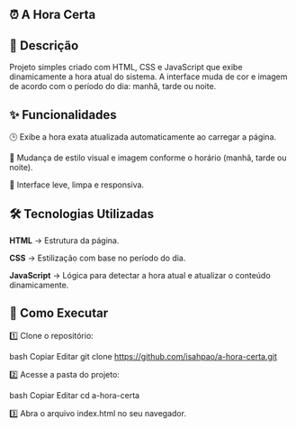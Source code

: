 ## ⏰ A Hora Certa


## 📌 Descrição

Projeto simples criado com HTML, CSS e JavaScript que exibe dinamicamente a hora atual do sistema. A interface muda de cor e imagem de acordo com o período do dia: manhã, tarde ou noite.

## ✨ Funcionalidades 

🕒 Exibe a hora exata atualizada automaticamente ao carregar a página.

🌄 Mudança de estilo visual e imagem conforme o horário (manhã, tarde ou noite).

📱 Interface leve, limpa e responsiva.

## 🛠️ Tecnologias Utilizadas

**HTML** → Estrutura da página.

**CSS** → Estilização com base no período do dia.

**JavaScript** → Lógica para detectar a hora atual e atualizar o conteúdo dinamicamente.

## 🚀 Como Executar


1️⃣ Clone o repositório:

bash
Copiar
Editar
git clone https://github.com/isahpao/a-hora-certa.git

2️⃣ Acesse a pasta do projeto:

bash
Copiar
Editar
cd a-hora-certa

3️⃣ Abra o arquivo index.html no seu navegador.
